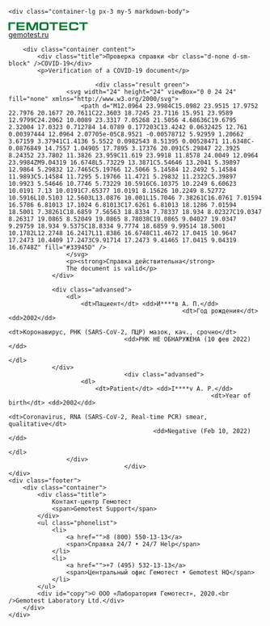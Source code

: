     <div class="container-lg px-3 my-5 markdown-body">
      
<div class="wrapper">
	<div id="all">
		<div class="header">
			<div class="container">
				<div class="logo">
					<a href="/">
						<svg width="157" height="16" viewBox="0 0 157 16" fill="none" xmlns="http://www.w3.org/2000/svg">
							<path d="M140.133 0.18528V3.32752H146.605V16H150.308V3.32752H156.841V0.18528H140.133ZM131.603 12.8526H126.857C124.737 12.8526 123.865 12.3978 123.865 9.98512V6.0644C123.865 3.5804 124.379 3.1448 126.857 3.1448H131.603C133.752 3.1448 134.574 3.8544 134.574 5.51624H138.28C138.28 1.07184 135.983 0 132.319 0H126.165C121.609 0 120.162 1.30288 120.162 5.928V10.4162C120.162 14.654 121.523 16 125.807 16H132.701C137.268 16 138.28 14.7467 138.299 10.5301H134.574C134.574 12.4434 133.815 12.8526 131.603 12.8526ZM100.681 16H116.502V13.0141H104.384V9.38744H116.121V6.6312H104.384V3.16728H116.502V0.18528H100.681V16ZM81.2166 3.32752H87.6876V16H91.3922V3.32752H97.9294V0.18528H81.2166V3.32752ZM75.6829 5.97304C75.6829 3.66912 74.9276 3.1448 72.7189 3.1448H67.945C65.6231 3.1448 64.9688 3.73536 64.9688 5.99304V10.211C64.9688 12.2826 65.6231 12.8526 67.8736 12.8526H72.7851C75.1443 12.8526 75.6829 12.3334 75.6829 10.1866V5.97304ZM79.3874 5.62952V10.5963C79.3874 14.539 78.1187 16 73.7888 16H66.9832C62.827 16 61.2739 14.4282 61.2739 10.5963V5.62952C61.274 1.30288 62.7686 0 66.9833 0H73.7889C77.6201 0 79.3874 1.18448 79.3874 5.62952ZM47.0072 12.8526H46.9924L41.8648 0.18528H35.4883V16H39.1954V3.39896L44.475 16H49.5325L54.8178 3.3848V16H58.521V0.18528H52.1401L47.0072 12.8526ZM16.0129 16H31.8295V13.0141H19.7116V9.38744H31.4467V6.6312H19.7116V3.16728H31.8295V0.18528H16.0129V16ZM0 0.18528H13.2753V3.32752H3.69488V16H0V0.18528Z" fill="#007934" />
						</svg>
					</a>
				</div>
				<a href="/">gemotest.ru</a>
			</div>
		</div>

		<div class="container content">
			<div class="title">Проверка справки <br class="d-none d-sm-block" />COVID-19</div>
			<p>Verification of a COVID-19 document</p>

							<div class="result green">
					<svg width="24" height="24" viewBox="0 0 24 24" fill="none" xmlns="http://www.w3.org/2000/svg">
						<path d="M12.0964 23.9984C15.0982 23.9515 17.9752 22.7976 20.1677 20.7611C22.3603 18.7245 23.7116 15.951 23.9589 12.9799C24.2062 10.0089 23.3317 7.05268 21.5056 4.68636C19.6795 2.32004 17.0323 0.712784 14.0789 0.177203C13.4242 0.0632425 12.761 0.00397444 12.0964 2.07705e-05C8.9521 -0.00578712 5.92959 1.20662 3.67159 3.37941C1.4136 5.5522 0.0982543 8.51395 0.00528471 11.6348C-0.0876849 14.7557 1.04905 17.7895 3.17376 20.091C5.29847 22.3925 8.24352 23.7802 11.3826 23.959C11.619 23.9918 11.8578 24.0049 12.0964 23.9984ZM9.04319 16.6748L5.73229 13.3871C5.54646 13.2041 5.39897 12.9864 5.29832 12.7465C5.19766 12.5066 5.14584 12.2492 5.14584 11.9893C5.14584 11.7295 5.19766 11.4721 5.29832 11.2322C5.39897 10.9923 5.54646 10.7746 5.73229 10.5916C6.10375 10.2249 6.60623 10.0191 7.13 10.0191C7.65377 10.0191 8.15626 10.2249 8.52772 10.5916L10.5103 12.5603L13.0876 10.001L15.7046 7.38261C16.0761 7.01594 16.5786 6.81013 17.1024 6.81013C17.6261 6.81013 18.1286 7.01594 18.5001 7.38261C18.6859 7.56563 18.8334 7.78337 18.934 8.02327C19.0347 8.26317 19.0865 8.52049 19.0865 8.78038C19.0865 9.04027 19.0347 9.29759 18.934 9.5375C18.8334 9.7774 18.6859 9.99514 18.5001 10.1782L12.2748 16.2417L11.8386 16.6748C11.4672 17.0415 10.9647 17.2473 10.4409 17.2473C9.91714 17.2473 9.41465 17.0415 9.04319 16.6748Z" fill="#33945D" />
					</svg>
					<p><strong>Справка действительна</strong>
					The document is valid</p>
				</div>

				<div class="advansed">
					<dl>
						<dt>Пациент</dt> <dd>И****в А. П.</dd>
													<dt>Год рождения</dt> <dd>2002</dd>
																																				<dt>Коронавирус, РНК (SARS-CoV-2, ПЦР) мазок, кач., срочно</dt>
									<dd>РНК НЕ ОБНАРУЖЕНА (10 фев 2022)</dd>
																										</dl>
				</div>
									<div class="advansed">
						<dl>
							<dt>Patient</dt> <dd>I****v A. P.</dd>
															<dt>Year of birth</dt> <dd>2002</dd>
																																																				<dt>Coronavirus, RNA (SARS-CoV-2, Real-time PCR) smear, qualitative</dt>
											<dd>Negative (Feb 10, 2022)</dd>
																																								</dl>
					</div>
									</div>
	</div>
	<div class="footer">
		<div class="container">
			<div class="title">
				Контакт-центр Гемотест
				<span>Gemotest Support</span>
			</div>
			<ul class="phonelist">
				<li>
					<a href="">8 (800) 550-13-13</a>
					<span>Справка 24/7 • 24/7 Help</span>
				</li>
				<li>
					<a href="">+7 (495) 532-13-13</a>
					<span>Центральный офис Гемотест • Gemotest HQ</span>
				</li>
			</ul>
			<div id="copy">© ООО «Лаборатория Гемотест», 2020.<br />Gemotest Laboratory Ltd.</div>
		</div>
	</div>
</div>
